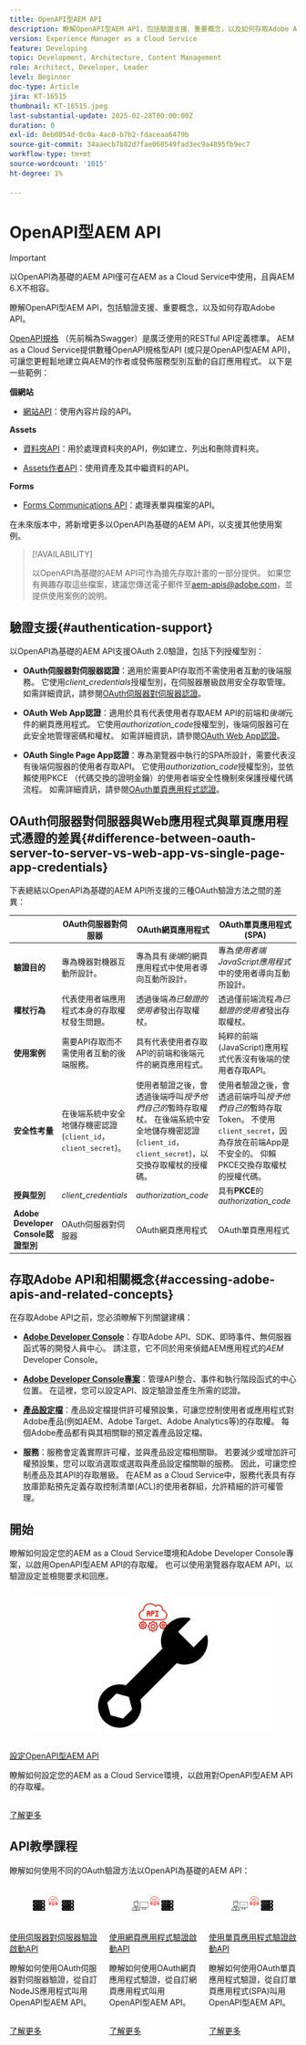 ```yaml
---
title: OpenAPI型AEM API
description: 瞭解OpenAPI型AEM API，包括驗證支援、重要概念，以及如何存取Adobe API。
version: Experience Manager as a Cloud Service
feature: Developing
topic: Development, Architecture, Content Management
role: Architect, Developer, Leader
level: Beginner
doc-type: Article
jira: KT-16515
thumbnail: KT-16515.jpeg
last-substantial-update: 2025-02-28T00:00:00Z
duration: 0
exl-id: 0eb0054d-0c0a-4ac0-b7b2-fdaceaa6479b
source-git-commit: 34aaecb7b82d7fae068549fad3ec9a4895fb9ec7
workflow-type: tm+mt
source-wordcount: '1015'
ht-degree: 1%

---
```


# OpenAPI型AEM API

>[!IMPORTANT]
>
>以OpenAPI為基礎的AEM API僅可在AEM as a Cloud Service中使用，且與AEM 6.X不相容。

瞭解OpenAPI型AEM API，包括驗證支援、重要概念，以及如何存取Adobe API。

[OpenAPI規格](https://swagger.io/specification/) （先前稱為Swagger）是廣泛使用的RESTful API定義標準。 AEM as a Cloud Service提供數種OpenAPI規格型API (或只是OpenAPI型AEM API)，可讓您更輕鬆地建立與AEM的作者或發佈服務型別互動的自訂應用程式。 以下是一些範例：

**個網站**

- [網站API](https://developer.adobe.com/experience-cloud/experience-manager-apis/api/stable/sites/)：使用內容片段的API。

**Assets**

- [資料夾API](https://developer.adobe.com/experience-cloud/experience-manager-apis/api/experimental/folders/)：用於處理資料夾的API，例如建立、列出和刪除資料夾。

- [Assets作者API](https://developer.adobe.com/experience-cloud/experience-manager-apis/api/experimental/assets/author/)：使用資產及其中繼資料的API。

**Forms**

- [Forms Communications API](https://developer.adobe.com/experience-cloud/experience-manager-apis/api/experimental/document/)：處理表單與檔案的API。

在未來版本中，將新增更多以OpenAPI為基礎的AEM API，以支援其他使用案例。

>[!AVAILABILITY]
>
>以OpenAPI為基礎的AEM API可作為搶先存取計畫的一部分提供。 如果您有興趣存取這些檔案，建議您傳送電子郵件至[aem-apis@adobe.com](mailto:aem-apis@adobe.com)，並提供使用案例的說明。

## 驗證支援{#authentication-support}

以OpenAPI為基礎的AEM API支援OAuth 2.0驗證，包括下列授權型別：

- **OAuth伺服器對伺服器認證**：適用於需要API存取而不需使用者互動的後端服務。 它使用&#x200B;_client_credentials_&#x200B;授權型別，在伺服器層級啟用安全存取管理。 如需詳細資訊，請參閱[OAuth伺服器對伺服器認證](https://developer.adobe.com/developer-console/docs/guides/authentication/ServerToServerAuthentication/#oauth-server-to-server-credential)。

- **OAuth Web App認證**：適用於具有代表使用者存取AEM API的前端和&#x200B;_後端_&#x200B;元件的網頁應用程式。 它使用&#x200B;_authorization_code_&#x200B;授權型別，後端伺服器可在此安全地管理密碼和權杖。 如需詳細資訊，請參閱[OAuth Web App認證](https://developer.adobe.com/developer-console/docs/guides/authentication/UserAuthentication/implementation/#oauth-web-app-credential)。

- **OAuth Single Page App認證**：專為瀏覽器中執行的SPA所設計，需要代表沒有後端伺服器的使用者存取API。 它使用&#x200B;_authorization_code_&#x200B;授權型別，並依賴使用PKCE （代碼交換的證明金鑰）的使用者端安全性機制來保護授權代碼流程。 如需詳細資訊，請參閱[OAuth單頁應用程式認證](https://developer.adobe.com/developer-console/docs/guides/authentication/UserAuthentication/implementation/#oauth-single-page-app-credential)。

## OAuth伺服器對伺服器與Web應用程式與單頁應用程式憑證的差異{#difference-between-oauth-server-to-server-vs-web-app-vs-single-page-app-credentials}

下表總結以OpenAPI為基礎的AEM API所支援的三種OAuth驗證方法之間的差異：

|  | OAuth伺服器對伺服器 | OAuth網頁應用程式 | OAuth單頁應用程式(SPA) |
| --- | --- | --- | --- |
| **驗證目的** | 專為機器對機器互動所設計。 | 專為具有&#x200B;_後端_&#x200B;的網頁應用程式中使用者導向互動所設計。 | 專為&#x200B;_使用者端JavaScript應用程式_&#x200B;中的使用者導向互動所設計。 |
| **權杖行為** | 代表使用者端應用程式本身的存取權杖發生問題。 | 透過後端&#x200B;_為已驗證的使用者_&#x200B;發出存取權杖。 | 透過僅前端流程&#x200B;_為已驗證的使用者_&#x200B;發出存取權杖。 |
| **使用案例** | 需要API存取而不需使用者互動的後端服務。 | 具有代表使用者存取API的前端和後端元件的網頁應用程式。 | 純粹的前端(JavaScript)應用程式代表沒有後端的使用者存取API。 |
| **安全性考量** | 在後端系統中安全地儲存機密認證(`client_id`， `client_secret`)。 | 使用者驗證之後，會透過後端呼叫&#x200B;_授予他們自己的_&#x200B;暫時存取權杖。 在後端系統中安全地儲存機密認證(`client_id`， `client_secret`)，以交換存取權杖的授權碼。 | 使用者驗證之後，會透過前端呼叫&#x200B;_授予他們自己的_&#x200B;暫時存取Token。 不使用`client_secret`，因為存放在前端App是不安全的。 仰賴PKCE交換存取權杖的授權代碼。 |
| **授與型別** | _client_credentials_ | _authorization_code_ | 具有&#x200B;**PKCE**&#x200B;的&#x200B;_authorization_code_ |
| **Adobe Developer Console認證型別** | OAuth伺服器對伺服器 | OAuth網頁應用程式 | OAuth單頁應用程式 |

## 存取Adobe API和相關概念{#accessing-adobe-apis-and-related-concepts}

在存取Adobe API之前，您必須瞭解下列關鍵建構：

- **[Adobe Developer Console](https://developer.adobe.com/)**：存取Adobe API、SDK、即時事件、無伺服器函式等的開發人員中心。 請注意，它不同於用來偵錯AEM應用程式的&#x200B;_AEM_ Developer Console。

- **[Adobe Developer Console專案](https://developer.adobe.com/developer-console/docs/guides/projects/)**：管理API整合、事件和執行階段函式的中心位置。 在這裡，您可以設定API、設定驗證並產生所需的認證。

- **[產品設定檔](https://helpx.adobe.com/tw/enterprise/using/manage-product-profiles.html)**：產品設定檔提供許可權預設集，可讓您控制使用者或應用程式對Adobe產品(例如AEM、Adobe Target、Adobe Analytics等)的存取權。 每個Adobe產品都有與其相關聯的預定義產品設定檔。

- **服務**：服務會定義實際許可權，並與產品設定檔相關聯。 若要減少或增加許可權預設集，您可以取消選取或選取與產品設定檔關聯的服務。 因此，可讓您控制產品及其API的存取層級。 在AEM as a Cloud Service中，服務代表具有存放庫節點預先定義存取控制清單(ACL)的使用者群組，允許精細的許可權管理。

## 開始

瞭解如何設定您的AEM as a Cloud Service環境和Adobe Developer Console專案，以啟用OpenAPI型AEM API的存取權。 也可以使用瀏覽器存取AEM API，以驗證設定並檢閱要求和回應。

<!-- CARDS
{target = _self}

* ./setup.md
  {title = Set up OpenAPI-based AEM APIs}
  {description = Learn how to set up your AEM as a Cloud Service environment to enable access to the OpenAPI-based AEM APIs.}
  {image = ./assets/setup/OpenAPI-Setup.png}
-->
<!-- START CARDS HTML - DO NOT MODIFY BY HAND -->
<div class="columns">
    <div class="column is-half-tablet is-half-desktop is-one-third-widescreen" aria-label="Set up OpenAPI-based AEM APIs">
        <div class="card" style="height: 100%; display: flex; flex-direction: column; height: 100%;">
            <div class="card-image">
                <figure class="image x-is-16by9">
                    <a href="./setup.md" title="設定OpenAPI型AEM API" target="_self" rel="referrer">
                        <img class="is-bordered-r-small" src="./assets/setup/OpenAPI-Setup.png" alt="設定OpenAPI型AEM API"
                             style="width: 100%; aspect-ratio: 16 / 9; object-fit: cover; overflow: hidden; display: block; margin: auto;">
                    </a>
                </figure>
            </div>
            <div class="card-content is-padded-small" style="display: flex; flex-direction: column; flex-grow: 1; justify-content: space-between;">
                <div class="top-card-content">
                    <p class="headline is-size-6 has-text-weight-bold">
                        <a href="./setup.md" target="_self" rel="referrer" title="設定OpenAPI型AEM API">設定OpenAPI型AEM API</a>
                    </p>
                    <p class="is-size-6">瞭解如何設定您的AEM as a Cloud Service環境，以啟用對OpenAPI型AEM API的存取權。</p>
                </div>
                <a href="./setup.md" target="_self" rel="referrer" class="spectrum-Button spectrum-Button--outline spectrum-Button--primary spectrum-Button--sizeM" style="align-self: flex-start; margin-top: 1rem;">
                    <span class="spectrum-Button-label has-no-wrap has-text-weight-bold">了解更多</span>
                </a>
            </div>
        </div>
    </div>
</div>
<!-- END CARDS HTML - DO NOT MODIFY BY HAND -->


## API教學課程

瞭解如何使用不同的OAuth驗證方法以OpenAPI為基礎的AEM API：

<!-- CARDS
{target = _self}

* ./use-cases/invoke-api-using-oauth-s2s.md
  {title = Invoke API using Server-to-Server authentication}
  {description = Learn how to invoke OpenAPI-based AEM APIs from a custom NodeJS application using OAuth Server-to-Server authentication.}
  {image = ./assets/s2s/OAuth-S2S.png}
* ./use-cases/invoke-api-using-oauth-web-app.md
  {title = Invoke API using Web App authentication}
  {description = Learn how to invoke OpenAPI-based AEM APIs from a custom web application using OAuth Web App authentication.}
  {image = ./assets/web-app/OAuth-WebApp.png}
* ./use-cases/invoke-api-using-oauth-single-page-app.md
  {title = Invoke API using Single Page App authentication}
  {description = Learn how to invoke OpenAPI-based AEM APIs from a custom Single Page App (SPA) using OAuth Single Page App authentication.}
  {image = ./assets/spa/OAuth-SPA.png}  
-->
<!-- START CARDS HTML - DO NOT MODIFY BY HAND -->
<div class="columns">
    <div class="column is-half-tablet is-half-desktop is-one-third-widescreen" aria-label="Invoke API using Server-to-Server authentication">
        <div class="card" style="height: 100%; display: flex; flex-direction: column; height: 100%;">
            <div class="card-image">
                <figure class="image x-is-16by9">
                    <a href="./use-cases/invoke-api-using-oauth-s2s.md" title="使用伺服器對伺服器驗證叫用API" target="_self" rel="referrer">
                        <img class="is-bordered-r-small" src="./assets/s2s/OAuth-S2S.png" alt="使用伺服器對伺服器驗證叫用API"
                             style="width: 100%; aspect-ratio: 16 / 9; object-fit: cover; overflow: hidden; display: block; margin: auto;">
                    </a>
                </figure>
            </div>
            <div class="card-content is-padded-small" style="display: flex; flex-direction: column; flex-grow: 1; justify-content: space-between;">
                <div class="top-card-content">
                    <p class="headline is-size-6 has-text-weight-bold">
                        <a href="./use-cases/invoke-api-using-oauth-s2s.md" target="_self" rel="referrer" title="使用伺服器對伺服器驗證叫用API">使用伺服器對伺服器驗證啟動API</a>
                    </p>
                    <p class="is-size-6">瞭解如何使用OAuth伺服器對伺服器驗證，從自訂NodeJS應用程式叫用OpenAPI型AEM API。</p>
                </div>
                <a href="./use-cases/invoke-api-using-oauth-s2s.md" target="_self" rel="referrer" class="spectrum-Button spectrum-Button--outline spectrum-Button--primary spectrum-Button--sizeM" style="align-self: flex-start; margin-top: 1rem;">
                    <span class="spectrum-Button-label has-no-wrap has-text-weight-bold">了解更多</span>
                </a>
            </div>
        </div>
    </div>
    <div class="column is-half-tablet is-half-desktop is-one-third-widescreen" aria-label="Invoke API using Web App authentication">
        <div class="card" style="height: 100%; display: flex; flex-direction: column; height: 100%;">
            <div class="card-image">
                <figure class="image x-is-16by9">
                    <a href="./use-cases/invoke-api-using-oauth-web-app.md" title="使用網頁應用程式驗證叫用API" target="_self" rel="referrer">
                        <img class="is-bordered-r-small" src="./assets/web-app/OAuth-WebApp.png" alt="使用網頁應用程式驗證叫用API"
                             style="width: 100%; aspect-ratio: 16 / 9; object-fit: cover; overflow: hidden; display: block; margin: auto;">
                    </a>
                </figure>
            </div>
            <div class="card-content is-padded-small" style="display: flex; flex-direction: column; flex-grow: 1; justify-content: space-between;">
                <div class="top-card-content">
                    <p class="headline is-size-6 has-text-weight-bold">
                        <a href="./use-cases/invoke-api-using-oauth-web-app.md" target="_self" rel="referrer" title="使用網頁應用程式驗證叫用API">使用網頁應用程式驗證啟動API</a>
                    </p>
                    <p class="is-size-6">瞭解如何使用OAuth網頁應用程式驗證，從自訂網頁應用程式叫用OpenAPI型AEM API。</p>
                </div>
                <a href="./use-cases/invoke-api-using-oauth-web-app.md" target="_self" rel="referrer" class="spectrum-Button spectrum-Button--outline spectrum-Button--primary spectrum-Button--sizeM" style="align-self: flex-start; margin-top: 1rem;">
                    <span class="spectrum-Button-label has-no-wrap has-text-weight-bold">了解更多</span>
                </a>
            </div>
        </div>
    </div>
    <div class="column is-half-tablet is-half-desktop is-one-third-widescreen" aria-label="Invoke API using Single Page App authentication">
        <div class="card" style="height: 100%; display: flex; flex-direction: column; height: 100%;">
            <div class="card-image">
                <figure class="image x-is-16by9">
                    <a href="./use-cases/invoke-api-using-oauth-single-page-app.md" title="使用單頁應用程式驗證叫用API" target="_self" rel="referrer">
                        <img class="is-bordered-r-small" src="./assets/spa/OAuth-SPA.png" alt="使用單頁應用程式驗證叫用API"
                             style="width: 100%; aspect-ratio: 16 / 9; object-fit: cover; overflow: hidden; display: block; margin: auto;">
                    </a>
                </figure>
            </div>
            <div class="card-content is-padded-small" style="display: flex; flex-direction: column; flex-grow: 1; justify-content: space-between;">
                <div class="top-card-content">
                    <p class="headline is-size-6 has-text-weight-bold">
                        <a href="./use-cases/invoke-api-using-oauth-single-page-app.md" target="_self" rel="referrer" title="使用單頁應用程式驗證叫用API">使用單頁應用程式驗證啟動API</a>
                    </p>
                    <p class="is-size-6">瞭解如何使用OAuth單頁應用程式驗證，從自訂單頁應用程式(SPA)叫用OpenAPI型AEM API。</p>
                </div>
                <a href="./use-cases/invoke-api-using-oauth-single-page-app.md" target="_self" rel="referrer" class="spectrum-Button spectrum-Button--outline spectrum-Button--primary spectrum-Button--sizeM" style="align-self: flex-start; margin-top: 1rem;">
                    <span class="spectrum-Button-label has-no-wrap has-text-weight-bold">了解更多</span>
                </a>
            </div>
        </div>
    </div>
</div>
<!-- END CARDS HTML - DO NOT MODIFY BY HAND -->
